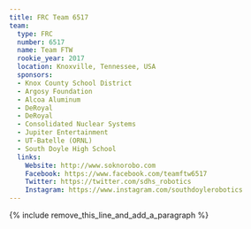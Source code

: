 ```yaml
---
title: FRC Team 6517
team:
  type: FRC
  number: 6517
  name: Team FTW
  rookie_year: 2017
  location: Knoxville, Tennessee, USA
  sponsors:
  - Knox County School District
  - Argosy Foundation
  - Alcoa Aluminum
  - DeRoyal
  - DeRoyal
  - Consolidated Nuclear Systems
  - Jupiter Entertainment
  - UT-Batelle (ORNL)
  - South Doyle High School
  links:
    Website: http://www.soknorobo.com
    Facebook: https://www.facebook.com/teamftw6517
    Twitter: https://twitter.com/sdhs_robotics
    Instagram: https://www.instagram.com/southdoylerobotics
---
```


{% include remove_this_line_and_add_a_paragraph %}